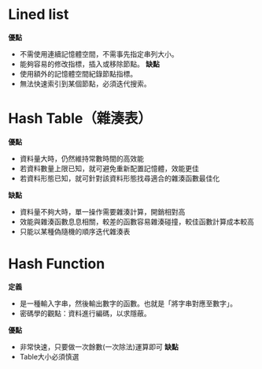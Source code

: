 # Lined list
**優點**
  * 不需使用連續記憶體空間，不需事先指定串列大小。
  * 能夠容易的修改指標，插入或移除節點。
**缺點**
  * 使用額外的記憶體空間紀錄節點指標。
  * 無法快速索引到某個節點，必須迭代搜索。
  
  
# Hash Table（雜湊表）
**優點**
  * 資料量大時，仍然維持常數時間的高效能
  * 若資料數量上限已知，就可避免重新配置記憶體，效能更佳
  * 若資料形態已知，就可針對該資料形態找尋適合的雜湊函數最佳化

**缺點**
  * 資料量不夠大時，單一操作需要雜湊計算，開銷相對高
  * 效能與雜湊函數息息相關，較差的函數容易雜湊碰撞，較佳函數計算成本較高
  * 只能以某種偽隨機的順序迭代雜湊表

# Hash Function
**定義**
  * 是一種輸入字串，然後輸出數字的函數。也就是「將字串對應至數字」。
  * 密碼學的觀點：資料進行編碼，以求隱蔽。

**優點**
  * 非常快速，只要做一次餘數(一次除法)運算即可
**缺點**
  * Table大小必須慎選

